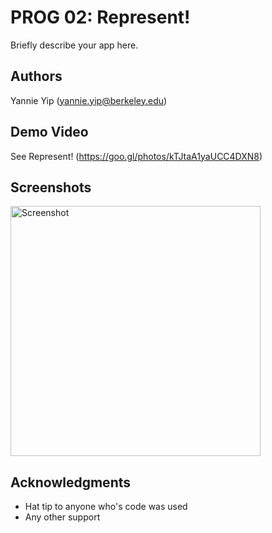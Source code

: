 # PROG 02: Represent!

Briefly describe your app here.

## Authors

Yannie Yip ([yannie.yip@berkeley.edu](mailto:your_email@berkeley.edu))

## Demo Video

See Represent! (https://goo.gl/photos/kTJtaA1yaUCC4DXN8)

## Screenshots

<img src="screenshots/main.png" height="400" alt="Screenshot"/>

## Acknowledgments

* Hat tip to anyone who's code was used
* Any other support
